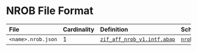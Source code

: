 # NROB File Format

File | Cardinality | Definition | Schema | Example
:--- | :---  | :--- | :--- | :---
`<name>.nrob.json` | 1 | [`zif_aff_nrob_v1.intf.abap`](./type/zif_aff_nrob_v1.intf.abap) | [`nrob.json`](./nrob.json) | [`z_aff_nr.nrob.json`](./examples/z_aff_nr.nrob.json)
